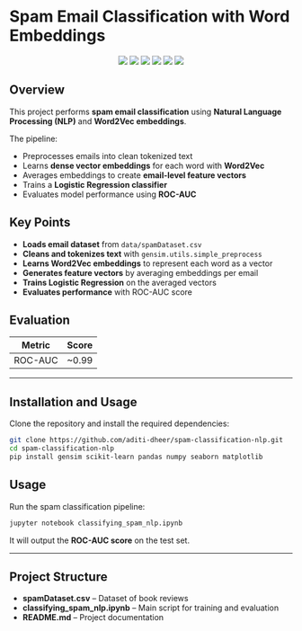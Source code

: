 # Spam Email Classification with Word Embeddings  

<p align="center">
  <img src="https://img.shields.io/badge/Python-3776AB?style=for-the-badge&logo=python&logoColor=white"/>
  <img src="https://img.shields.io/badge/NLP-Text%20Processing-green?style=for-the-badge"/>
  <img src="https://img.shields.io/badge/scikit--learn-F7931E?style=for-the-badge&logo=scikit-learn&logoColor=white"/>
  <img src="https://img.shields.io/badge/Word2Vec-339933?style=for-the-badge"/>
  <img src="https://img.shields.io/badge/pandas-150458?style=for-the-badge&logo=pandas&logoColor=white"/>
  <img src="https://img.shields.io/badge/NumPy-013243?style=for-the-badge&logo=numpy&logoColor=white"/>
</p>  

## Overview  
This project performs **spam email classification** using **Natural Language Processing (NLP)** and **Word2Vec embeddings**.  

The pipeline:  
- Preprocesses emails into clean tokenized text  
- Learns **dense vector embeddings** for each word with **Word2Vec**  
- Averages embeddings to create **email-level feature vectors**  
- Trains a **Logistic Regression classifier**  
- Evaluates model performance using **ROC-AUC**  

## Key Points  
- **Loads email dataset** from `data/spamDataset.csv`  
- **Cleans and tokenizes text** with `gensim.utils.simple_preprocess`  
- **Learns Word2Vec embeddings** to represent each word as a vector  
- **Generates feature vectors** by averaging embeddings per email  
- **Trains Logistic Regression** on the averaged vectors  
- **Evaluates performance** with ROC-AUC score  

## Evaluation  

| Metric   |      Score      |
|----------|-----------------|
| ROC-AUC  | ~0.99           |

---

## Installation and Usage  

Clone the repository and install the required dependencies:  

```bash
git clone https://github.com/aditi-dheer/spam-classification-nlp.git
cd spam-classification-nlp
pip install gensim scikit-learn pandas numpy seaborn matplotlib
```

## Usage

Run the spam classification pipeline:

```bash
jupyter notebook classifying_spam_nlp.ipynb
```

It will output the **ROC-AUC score** on the test set.

---

## Project Structure

- **spamDataset.csv** – Dataset of book reviews  
- **classifying_spam_nlp.ipynb** – Main script for training and evaluation  
- **README.md** – Project documentation  

